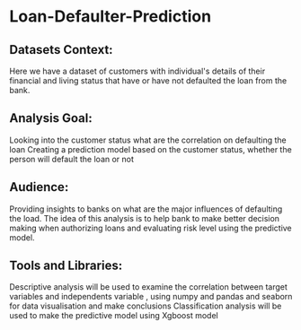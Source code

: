 # Loan-Defaulter-Prediction
## Datasets Context:
Here we have a dataset of customers with individual's details of their financial and living status that have or have not defaulted the loan from the bank.
## Analysis Goal:
Looking into the customer status what are the correlation on defaulting the loan
Creating a prediction model based on the customer status, whether the person will default the loan or not
## Audience:
Providing insights to banks on what are the major influences of defaulting the load.
The idea of this analysis is to help bank to make better decision making when authorizing loans and evaluating risk level using the predictive model.
## Tools and Libraries:
Descriptive analysis will be used to examine the correlation between target variables and independents variable , using numpy and pandas and seaborn for data visualisation and make conclusions
Classification analysis will be used to make the predictive model using Xgboost model
